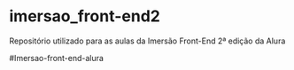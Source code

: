 # imersao_front-end2
Repositório utilizado para as aulas da Imersão Front-End 2ª edição da Alura

#Imersao-front-end-alura
